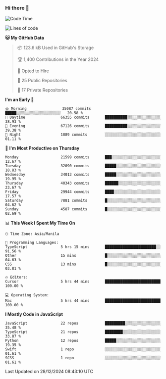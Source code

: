 ### Hi there 👋

<!--START_SECTION:waka-->
![Code Time](http://img.shields.io/badge/Code%20Time-1%2C366%20hrs%2045%20mins-blue)

![Lines of code](https://img.shields.io/badge/From%20Hello%20World%20I%27ve%20Written-67.5%20million%20lines%20of%20code-blue)

**🐱 My GitHub Data** 

> 📦 123.6 kB Used in GitHub's Storage 
 > 
> 🏆 1,400 Contributions in the Year 2024
 > 
> 💼 Opted to Hire
 > 
> 📜 25 Public Repositories 
 > 
> 🔑 17 Private Repositories 
 > 
**I'm an Early 🐤** 

```text
🌞 Morning                35087 commits       █████░░░░░░░░░░░░░░░░░░░░   20.58 % 
🌆 Daytime                66355 commits       ██████████░░░░░░░░░░░░░░░   38.93 % 
🌃 Evening                67126 commits       ██████████░░░░░░░░░░░░░░░   39.38 % 
🌙 Night                  1889 commits        ░░░░░░░░░░░░░░░░░░░░░░░░░   01.11 % 
```
📅 **I'm Most Productive on Thursday** 

```text
Monday                   21599 commits       ███░░░░░░░░░░░░░░░░░░░░░░   12.67 % 
Tuesday                  32090 commits       █████░░░░░░░░░░░░░░░░░░░░   18.83 % 
Wednesday                34013 commits       █████░░░░░░░░░░░░░░░░░░░░   19.95 % 
Thursday                 40343 commits       ██████░░░░░░░░░░░░░░░░░░░   23.67 % 
Friday                   29944 commits       ████░░░░░░░░░░░░░░░░░░░░░   17.57 % 
Saturday                 7881 commits        █░░░░░░░░░░░░░░░░░░░░░░░░   04.62 % 
Sunday                   4587 commits        █░░░░░░░░░░░░░░░░░░░░░░░░   02.69 % 
```


📊 **This Week I Spent My Time On** 

```text
🕑︎ Time Zone: Asia/Manila

💬 Programming Languages: 
TypeScript               5 hrs 15 mins       ███████████████████████░░   91.56 % 
Other                    15 mins             █░░░░░░░░░░░░░░░░░░░░░░░░   04.63 % 
CSS                      13 mins             █░░░░░░░░░░░░░░░░░░░░░░░░   03.81 % 

🔥 Editors: 
Cursor                   5 hrs 44 mins       █████████████████████████   100.00 % 

💻 Operating System: 
Mac                      5 hrs 44 mins       █████████████████████████   100.00 % 
```

**I Mostly Code in JavaScript** 

```text
JavaScript               22 repos            █████████░░░░░░░░░░░░░░░░   35.48 % 
TypeScript               21 repos            ████████░░░░░░░░░░░░░░░░░   33.87 % 
Python                   12 repos            █████░░░░░░░░░░░░░░░░░░░░   19.35 % 
Swift                    1 repo              ░░░░░░░░░░░░░░░░░░░░░░░░░   01.61 % 
SCSS                     1 repo              ░░░░░░░░░░░░░░░░░░░░░░░░░   01.61 % 
```




 Last Updated on 28/12/2024 08:43:10 UTC
<!--END_SECTION:waka-->
